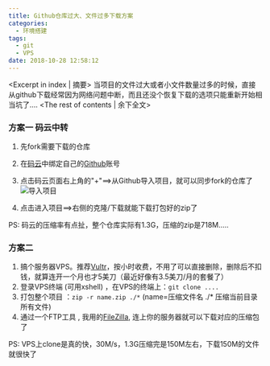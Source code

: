 ```yaml
---
title: Github仓库过大、文件过多下载方案
categories:
  - 环境搭建
tags:
  - git
  - VPS
date: 2018-10-28 12:58:12
---
```


<Excerpt in index | 摘要> 
当项目的文件过大或者小文件数量过多的时候，直接从github下载经常因为网络问题中断，而且还没个恢复下载的选项只能重新开始相当坑了....<!-- more -->
<The rest of contents | 余下全文>

### 方案一 码云中转
1. 先fork需要下载的仓库
2. 在[码云](https://gitee.com)中绑定自己的[Github](https://github.com)账号
3. 点击码云页面右上角的"+"==>从Github导入项目，就可以同步fork的仓库了
![导入项目](https://cdn.jsdelivr.net/gh/Longxr/PicStored/blog/Github-DownLoad-Big-File_01.png)

4. 点击进入项目==>右侧的克隆/下载就能下载打包好的zip了

PS: 码云的压缩率有点扯，整个仓库实际有1.3G，压缩的zip是718M.....

### 方案二
1. 搞个服务器VPS。推荐[Vultr](https://www.vultr.com)，按小时收费，不用了可以直接删除，删除后不扣钱，就算连开一个月也才5美刀（最近好像有3.5美刀/月的套餐了）
2. 登录VPS终端 (可用xshell) ，在VPS的终端上：`git clone ....`
3. 打包整个项目 ：`zip -r name.zip ./*` (name=压缩文件名 ./* 压缩当前目录所有文件)
4. 通过一个FTP工具 , 我用的[FileZilla](https://filezilla-project.org), 连上你的服务器就可以下载对应的压缩包了

PS: VPS上clone是真的快，30M/s，1.3G压缩完是150M左右，下载150M的文件就很快了



